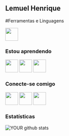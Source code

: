 ## Lemuel Henrique

#Ferramentas e Linguagens

<img src="http://pplware.sapo.pt/wp-content/uploads/2011/09/vba-logo-e1316640762831.png" width="40" height="40"/>


### Estou aprendendo

<img src="https://cdn.jsdelivr.net/gh/devicons/devicon/icons/html5/html5-original.svg" width="40" height="40"/> <img src="https://cdn.jsdelivr.net/gh/devicons/devicon/icons/css3/css3-original.svg" width="40" height="40" /> <img src="https://cdn.jsdelivr.net/gh/devicons/devicon/icons/javascript/javascript-original.svg" width="40" height="40"/>

                                                                                                                    
### Conecte-se comigo

<div>
<a href="https://www.instagram.com/lemuelhenrique/" target="_blank"><img src="https://upload.wikimedia.org/wikipedia/commons/thumb/a/a5/Instagram_icon.png/1024px-Instagram_icon.png" target="_blank" width="40" height="40"></a>
<a href = "mailto:lemuellhenrique@gmail.com"><img src="https://cdn-icons-png.flaticon.com/512/281/281769.png" target="_blank" width="40" height="40"></a>
<a href="https://www.linkedin.com/in/lemuelhenrique/" target="_blank"><img src="https://cdn.jsdelivr.net/gh/devicons/devicon/icons/linkedin/linkedin-original.svg" width="40" height="40"/></a>   
</div>
  
### Estatísticas
![YOUR github stats](https://github-readme-stats.vercel.app/api?username=LemuelH)

